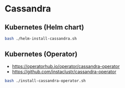 # Cassandra

## Kubernetes (Helm chart)

```bash
bash ./helm-install-cassandra.sh
```

## Kubernetes (Operator)

- https://operatorhub.io/operator/cassandra-operator
- https://github.com/instaclustr/cassandra-operator

```bash
bash ./install-cassandra-operator.sh
```
